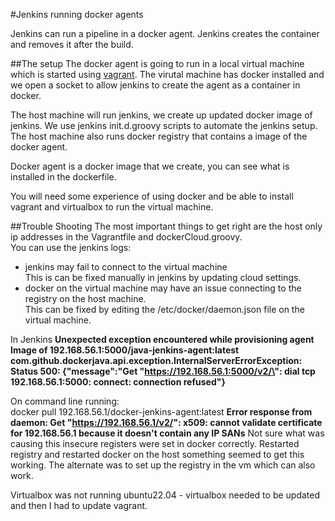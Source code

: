 #Jenkins running docker agents

Jenkins can run a pipeline in a docker agent.
Jenkins creates the container and removes it after the build.

##The setup
The docker agent is going to run in a local virtual machine which is started using [vagrant](https://www.vagrantup.com/).
The virutal machine has docker installed and we open a socket to allow jenkins to create the agent as a container in docker.

The host machine will run jenkins, we create up updated docker image of jenkins.
We use jenkins init.d.groovy scripts to automate the jenkins setup.
The host machine also runs docker registry that contains a image of the docker agent. 

Docker agent is a docker image that we create, you can see what is installed in the dockerfile.

You will need some experience of using docker and be able to install vagrant and virtualbox to run the virtual machine.

##Trouble Shooting
The most important things to get right are the host only ip addresses in the Vagrantfile and dockerCloud.groovy.  
You can use the jenkins logs:
- jenkins may fail to connect to the virtual machine  
This is can be fixed manually in jenkins by updating cloud settings. 
- docker on the virtual machine may have an issue connecting to the registry on the host machine.  
This can be fixed by editing the /etc/docker/daemon.json file on the virtual machine.

In Jenkins
**Unexpected exception encountered while provisioning agent Image of 192.168.56.1:5000/java-jenkins-agent:latest com.github.dockerjava.api.exception.InternalServerErrorException: Status 500: {"message":"Get \"https://192.168.56.1:5000/v2/\": dial tcp 192.168.56.1:5000: connect: connection refused"}**

On command line running:  
docker pull 192.168.56.1/docker-jenkins-agent:latest
**Error response from daemon: Get "https://192.168.56.1/v2/": x509: cannot validate certificate for 192.168.56.1 because it doesn't contain any IP SANs**
Not sure what was causing this insecure registers were set in docker correctly. Restarted registry and restarted docker on the host something seemed to get this working. The alternate was to set up the registry in the vm which can also work.

Virtualbox was not running ubuntu22.04 - virtualbox needed to be updated and then I had to update vagrant.
